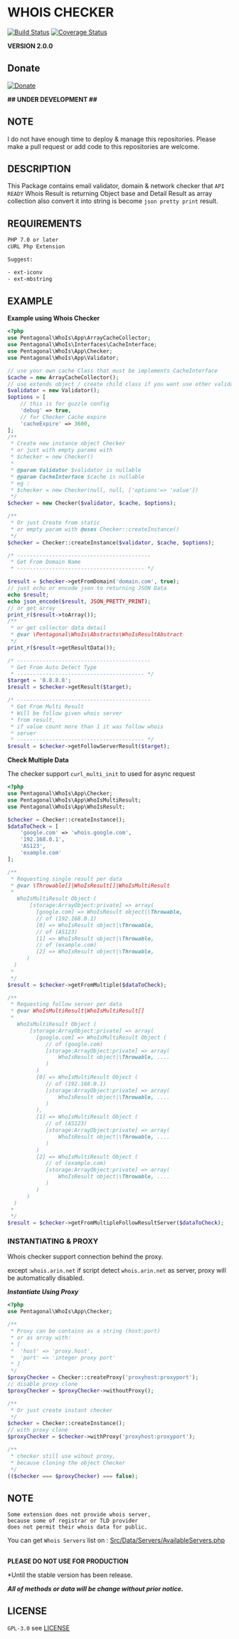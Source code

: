 # WHOIS CHECKER

[![Build Status](https://travis-ci.org/pentagonal/Whois.svg?branch=master)](https://travis-ci.org/pentagonal/Whois?branch=master)
[![Coverage Status](https://coveralls.io/repos/github/pentagonal/Whois/badge.svg?branch=master)](https://coveralls.io/github/pentagonal/Whois?branch=master)

**VERSION 2.0.0**


## Donate

[![Donate](https://img.shields.io/badge/Donate-PayPal-green.svg)](https://www.paypal.com/cgi-bin/webscr?cmd=_s-xclick&hosted_button_id=KSR5SW7J22JXU)


**\#\# UNDER DEVELOPMENT \#\#**

## NOTE
I do not have enough time to deploy & manage this repositories.
Please make a pull request or add code to this repositories are welcome.

## DESCRIPTION

This Package contains email validator, domain & network checker that `API READY`
Whois Result is returning Object base and Detail Result as array collection
also convert it into string is become `json pretty print` result.

## REQUIREMENTS

```txt
PHP 7.0 or later
cURL Php Extension

Suggest:

- ext-iconv 
- ext-mbstring
```
## EXAMPLE

**Example using Whois Checker**

```php
<?php
use Pentagonal\WhoIs\App\ArrayCacheCollector;
use Pentagonal\WhoIs\Interfaces\CacheInterface;
use Pentagonal\WhoIs\App\Checker;
use Pentagonal\WhoIs\App\Validator;

// use your own cache Class that must be implements CacheInterface
$cache = new ArrayCacheCollector();
// use extends object / create child class if you want use other validator
$validator = new Validator();
$options = [
    // this is for guzzle config
    'debug' => true,
    // for Checker Cache expire
    'cacheExpire' => 3600, 
];
/**
 * Create new instance object Checker
 * or just with empty params with 
 * $checker = new Checker()
 *
 * @param Validator $validator is nullable
 * @param CacheInterface $cache is nullable
 * eg : 
 * $checker = new Checker(null, null, ['options'=> 'value'])
 */
$checker = new Checker($validator, $cache, $options);

/**
 * Or just Create from static
 * or empty param with @uses Checker::createInstance()
 */
$checker = Checker::createInstance($validator, $cache, $options);

/* ------------------------------------------
 * Get From Domain Name
 * ---------------------------------------- */

$result = $checker->getFromDomain('domain.com', true);
// just echo or encode json to returning JSON Data
echo $result;
echo json_encode($result, JSON_PRETTY_PRINT);
// or get array
print_r($result->toArray());
/**
 * or get collector data detail
 * @var \Pentagonal\WhoIs\Abstracts\WhoIsResultAbstract
 */
print_r($result->getResultData());

/* ------------------------------------------
 * Get From Auto Detect Type
 * ---------------------------------------- */
$target = '8.8.8.8';
$result = $checker->getResult($target);

/* ------------------------------------------
 * Get From Multi Result
 * Will be follow given whois server
 * from result,
 * if value count more than 1 it was follow whois
 * server
 * ---------------------------------------- */
$result = $checker->getFollowServerResult($target);
```

**Check Multiple Data**

The checker support `curl_multi_init` to used for async request

```php
<?php
use Pentagonal\WhoIs\App\Checker;
use Pentagonal\WhoIs\App\WhoIsMultiResult;
use Pentagonal\WhoIs\App\WhoIsResult;

$checker = Checker::createInstance();
$dataToCheck = [
    'google.com' => 'whois.google.com',
    '192.168.0.1',
    'AS123',
    'example.com'
];

/**
 * Requesting single result per data 
 * @var \Throwable[]|WhoIsResult[]|WhoIsMultiResult
 *
   WhoIsMultiResult Object (
       [storage:ArrayObject:private] => array(
         [google.com] => WhoIsResult object|\Throwable,
         // of (192.168.0.1)
         [0] => WhoIsResult object|\Throwable,
         // of (AS123)
         [1] => WhoIsResult object|\Throwable,
         // of (example.com)
         [2] => WhoIsResult object|\Throwable,
      )
  )
 *
 */
$result = $checker->getFromMultiple($dataToCheck);

/**
 * Requesting follow server per data 
 * @var WhoIsMultiResult|WhoIsMultiResult[]
 *
   WhoIsMultiResult Object (
       [storage:ArrayObject:private] => array(
         [google.com] => WhoIsMultiResult Object ( 
            // of (google.com)
            [storage:ArrayObject:private] => array(
                WhoIsResult object|\Throwable, ....
            )
         )
         [0] => WhoIsMultiResult Object (
            // of (192.168.0.1)
            [storage:ArrayObject:private] => array(
                WhoIsResult object|\Throwable, ....
            )
         ),
         [1] => WhoIsMultiResult Object (
            // of (AS123)
            [storage:ArrayObject:private] => array(
                WhoIsResult object|\Throwable, ....
            )
         )
         [2] => WhoIsMultiResult Object (
            // of (example.com)
            [storage:ArrayObject:private] => array(
                WhoIsResult object|\Throwable, ....
            )
         )
      )
  )
 *
 */
$result = $checker->getFromMultipleFollowResultServer($dataToCheck);

```
### INSTANTIATING & PROXY

Whois checker support connection behind the proxy.

except :`whois.arin.net` if script detect `whois.arin.net` as server, proxy will be automatically disabled.

***Instantiate Using Proxy***

```php
<?php
use Pentagonal\WhoIs\App\Checker;

/**
 * Proxy can be contains as a string (host:port)
 * or as array with:
 * [
 *  'host' => 'proxy.host',
 *  'port' => 'integer proxy port'
 * ]  
 */
$proxyChecker = Checker::createProxy('proxyhost:proxyport');
// disable proxy clone
$proxyChecker = $proxyChecker->withoutProxy();

/**
 * Or just create instant checker 
 */
$checker = Checker::createInstance();
// with proxy clone
$proxyChecker = $checker->withProxy('proxyhost:proxyport');

/**
 * checker still use wihout proxy,
 * because cloning the object Checker
 */
(($checker === $proxyChecker) === false);

```


## NOTE

```
Some extension does not provide whois server,
because some of registrar or TLD provider 
does not permit their whois data for public.
```

You can get `Whois Servers` list on : [Src/Data/Servers/AvailableServers.php](Src/Data/Extensions/AvailableServers.php)


##

**PLEASE DO NOT USE FOR PRODUCTION**

*Until the stable version has been release.

***All of methods or data will be change without prior notice.***

##

## LICENSE

`GPL-3.0` see [LICENSE](LICENSE)
